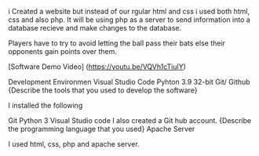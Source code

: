 i Created a website but instead of our rgular html and css i used both html, css and also php. It will be using php as a server to send information into a database recieve and make changes to the database. 

Players have to try to avoid letting the ball pass their bats else their opponents gain points over them.

[Software Demo Video] (https://youtu.be/VQVh1cTiulY)



Development Environmen
Visual Studio Code
Pyhton 3.9 32-bit
Git/ Github
{Describe the tools that you used to develop the software}

I installed the following

Git
Python 3
Visual Studio code I also created a Git hub account.
{Describe the programming language that you used}
Apache Server

I used html, css, php and apache server.
